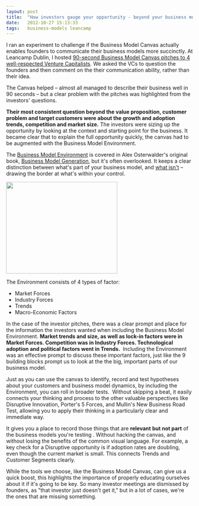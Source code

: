 ```yaml
---
layout: post
title:  "How investors gauge your opportunity - beyond your business model."
date:   2012-10-27 15:13:33
tags:   business-models leancamp
---
```


I ran an experiment to challenge if the Business Model Canvas actually enables founders to communicate their business models more succinctly. At Leancamp Dublin, I hosted <a href="http://leanca.mp/2012/07/90-seconds-vc-pitches-using-the-business-model-canvas/">90-second Business Model Canvas pitches to 4 well-respected Venture Capitalists</a>. We asked the VCs to question the founders and then comment on the their communication ability, rather than their idea.

The Canvas helped – almost all managed to describe their business well in 90 seconds – but a clear problem with the pitches was highlighted from the investors' questions.

<strong>Their most consistent question beyond the value proposition, customer problem and target customers were about the growth and adoption trends, competition and market size.</strong> The investors were sizing up the opportunity by looking at the context and starting point for the business. It became clear that to explain the full opportunity quickly, the canvas had to be augmented with the Business Model Environment.

The <a href="http://www.businessmodelalchemist.com/2009/07/scanning-your-business-models.html">Business Model Environment</a> is covered in Alex Osterwalder's original book, <a href="http://www.businessmodelgeneration.com">Business Model Generation</a>, but it's often overlooked. It keeps a clear distinction between what's part of your business model, and <a href="http://www.businessmodelalchemist.com/2012/05/competition-is-not-part-of-your-business-model.html">what isn't</a> – drawing the border at what's within your control.

<img class="size-medium wp-image-1690" title="Business Model Environment" src="https://dl.dropboxusercontent.com/u/6606104/www/saintsal/img/2012/10/Business_Model_Environment1-300x248.jpg" alt="" width="300" height="248" />

The Environment consists of 4 types of factor:
<ul>
	<li>Market Forces</li>
	<li>Industry Forces</li>
	<li>Trends</li>
	<li>Macro-Economic Factors</li>
</ul>
In the case of the investor pitches, there was a clear prompt and place for the information the investors wanted when including the Business Model Environment. <strong>Market trends and size, as well as lock-in factors were in Market Forces. Competition was in Industry Forces. Technological adoption and political factors went in Trends. </strong> Including the Environment was an effective prompt to discuss these important factors, just like the 9 building blocks prompt us to look at the the big, important parts of our business model.

Just as you can use the canvas to identify, record and test hypotheses about your customers and business model dynamics, by including the Environment, you can roll in broader tests.  Without skipping a beat, it easily connects your thinking and process to the other valuable perspectives like Disruptive Innovation, Porter's 5 Forces, and Mullin's New Business Road Test, allowing you to apply their thinking in a particularly clear and immediate way.

It gives you a place to record those things that are <strong>relevant</strong> <strong>but not part</strong> of the business models you're testing . Without hacking the canvas, and without losing the benefits of the common visual language. For example, a key check for a Disruptive opportunity is if adoption rates are doubling, even though the current market is small. This connects Trends and Customer Segments clearly.

While the tools we choose, like the Business Model Canvas, can give us a quick boost, this highlights the importance of properly educating ourselves about it if it's going to be key. So many investor meetings are dismissed by founders, as "that investor just doesn't get it," but in a lot of cases, we're the ones that are missing something.
